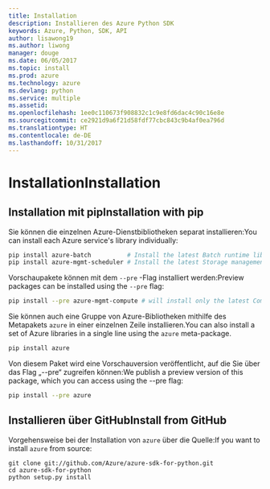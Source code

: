 ```yaml
---
title: Installation
description: Installieren des Azure Python SDK
keywords: Azure, Python, SDK, API
author: lisawong19
ms.author: liwong
manager: douge
ms.date: 06/05/2017
ms.topic: install
ms.prod: azure
ms.technology: azure
ms.devlang: python
ms.service: multiple
ms.assetid: 
ms.openlocfilehash: 1ee0c110673f908832c1c9e8fd6dac4c90c16e8e
ms.sourcegitcommit: ce2921d9a6f21d58fdf77cbc843c9b4af0ea796d
ms.translationtype: HT
ms.contentlocale: de-DE
ms.lasthandoff: 10/31/2017
---
```

# <a name="installation"></a><span data-ttu-id="45f74-104">Installation</span><span class="sxs-lookup"><span data-stu-id="45f74-104">Installation</span></span>

## <a name="installation-with-pip"></a><span data-ttu-id="45f74-105">Installation mit pip</span><span class="sxs-lookup"><span data-stu-id="45f74-105">Installation with pip</span></span>

<span data-ttu-id="45f74-106">Sie können die einzelnen Azure-Dienstbibliotheken separat installieren:</span><span class="sxs-lookup"><span data-stu-id="45f74-106">You can install each Azure service's library individually:</span></span>

```bash
pip install azure-batch          # Install the latest Batch runtime library
pip install azure-mgmt-scheduler # Install the latest Storage management library
```

<span data-ttu-id="45f74-107">Vorschaupakete können mit dem `--pre` -Flag installiert werden:</span><span class="sxs-lookup"><span data-stu-id="45f74-107">Preview packages can be installed using the `--pre` flag:</span></span>

```bash
pip install --pre azure-mgmt-compute # will install only the latest Compute Management library
```

<span data-ttu-id="45f74-108">Sie können auch eine Gruppe von Azure-Bibliotheken mithilfe des Metapakets `azure` in einer einzelnen Zeile installieren.</span><span class="sxs-lookup"><span data-stu-id="45f74-108">You can also install a set of Azure libraries in a single line using the `azure` meta-package.</span></span>

```bash
pip install azure
```

<span data-ttu-id="45f74-109">Von diesem Paket wird eine Vorschauversion veröffentlicht, auf die Sie über das Flag „--pre“ zugreifen können:</span><span class="sxs-lookup"><span data-stu-id="45f74-109">We publish a preview version of this package, which you can access using the --pre flag:</span></span>

```bash
pip install --pre azure
```

## <a name="install-from-github"></a><span data-ttu-id="45f74-110">Installieren über GitHub</span><span class="sxs-lookup"><span data-stu-id="45f74-110">Install from GitHub</span></span>

<span data-ttu-id="45f74-111">Vorgehensweise bei der Installation von `azure` über die Quelle:</span><span class="sxs-lookup"><span data-stu-id="45f74-111">If you want to install `azure` from source:</span></span>

    git clone git://github.com/Azure/azure-sdk-for-python.git
    cd azure-sdk-for-python
    python setup.py install
